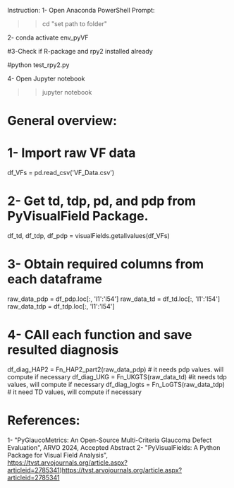 Instruction:
1- Open Anaconda PowerShell Prompt:

>> cd "set path to folder"

2- conda activate env_pyVF

#3-Check if R-package and rpy2 installed already

#python  test_rpy2.py

4- Open Jupyter notebook

>> jupyter notebook




# General overview:
# 1- Import raw VF data
df_VFs = pd.read_csv('VF_Data.csv')
# 2- Get td, tdp, pd, and pdp from PyVisualField Package. 
df_td, df_tdp, df_pdp = visualFields.getallvalues(df_VFs) 
# 3- Obtain required columns from each dataframe
raw_data_pdp = df_pdp.loc[:, 'l1':'l54']
raw_data_td = df_td.loc[:, 'l1':'l54']
raw_data_tdp = df_tdp.loc[:, 'l1':'l54']
# 4- CAll each function and save resulted diagnosis 
df_diag_HAP2 = Fn_HAP2_part2(raw_data_pdp) # it needs pdp values. will compute if necessary
df_diag_UKG = Fn_UKGTS(raw_data_td) #it needs tdp values, will compute if necessary
df_diag_logts = Fn_LoGTS(raw_data_tdp) # it need TD values, will compute if necessary



# References:
1- "PyGlaucoMetrics: An Open-Source Multi-Criteria Glaucoma Defect Evaluation", ARVO 2024, Accepted Abstract
2- "PyVisualFields: A Python Package for Visual Field Analysis", https://tvst.arvojournals.org/article.aspx?articleid=2785341)https://tvst.arvojournals.org/article.aspx?articleid=2785341
